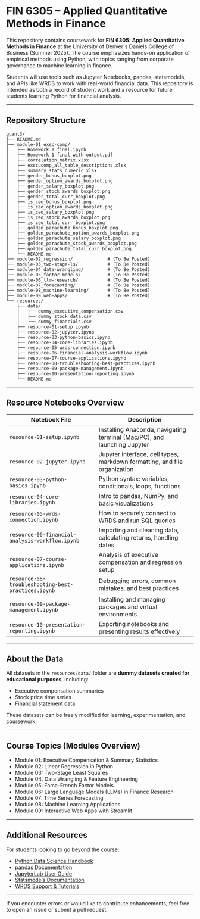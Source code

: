 # FIN 6305 – Applied Quantitative Methods in Finance

This repository contains coursework for **FIN 6305: Applied Quantitative Methods in Finance** at the University of Denver's Daniels College of Business (Summer 2025). The course emphasizes hands-on application of empirical methods using Python, with topics ranging from corporate governance to machine learning in finance.

Students will use tools such as Jupyter Notebooks, pandas, statsmodels, and APIs like WRDS to work with real-world financial data. This repository is intended as both a record of student work and a resource for future students learning Python for financial analysis.

---

## Repository Structure

```text
quant3/
├── README.md
├── module-01_exec-comp/
│   ├── Homework 1 final.ipynb
│   ├── Homework 1 final with output.pdf
│   ├── correlation_matrix.xlsx
│   ├── execucomp_all_table_descriptions.xlsx
│   ├── summary_stats_numeric.xlsx
│   ├── gender_bonus_boxplot.png
│   ├── gender_option_awards_boxplot.png
│   ├── gender_salary_boxplot.png
│   ├── gender_stock_awards_boxplot.png
│   ├── gender_total_curr_boxplot.png
│   ├── is_ceo_bonus_boxplot.png
│   ├── is_ceo_option_awards_boxplot.png
│   ├── is_ceo_salary_boxplot.png
│   ├── is_ceo_stock_awards_boxplot.png
│   ├── is_ceo_total_curr_boxplot.png
│   ├── golden_parachute_bonus_boxplot.png
│   ├── golden_parachute_option_awards_boxplot.png
│   ├── golden_parachute_salary_boxplot.png
│   ├── golden_parachute_stock_awards_boxplot.png
│   ├── golden_parachute_total_curr_boxplot.png
│   └── README.md
├── module-02_regression/             # (To Be Posted)
├── module-03_two-stage-ls/           # (To Be Posted)
├── module-04_data-wrangling/         # (To Be Posted)
├── module-05_factor-models/          # (To Be Posted)
├── module-06_llm-research/           # (To Be Posted)
├── module-07_forecasting/            # (To Be Posted)
├── module-08_machine-learning/       # (To Be Posted)
├── module-09_web-apps/               # (To Be Posted)
└── resources/
    ├── data/
    │   ├── dummy_executive_compensation.csv
    │   ├── dummy_stock_data.csv
    │   └── dummy_financials.csv
    ├── resource-01-setup.ipynb
    ├── resource-02-jupyter.ipynb
    ├── resource-03-python-basics.ipynb
    ├── resource-04-core-libraries.ipynb
    ├── resource-05-wrds-connection.ipynb
    ├── resource-06-financial-analysis-workflow.ipynb
    ├── resource-07-course-applications.ipynb
    ├── resource-08-troubleshooting-best-practices.ipynb
    ├── resource-09-package-management.ipynb
    ├── resource-10-presentation-reporting.ipynb
    └── README.md
```

---

## Resource Notebooks Overview

| Notebook File | Description |
|---------------|-------------|
| `resource-01-setup.ipynb` | Installing Anaconda, navigating terminal (Mac/PC), and launching Jupyter |
| `resource-02-jupyter.ipynb` | Jupyter interface, cell types, markdown formatting, and file organization |
| `resource-03-python-basics.ipynb` | Python syntax: variables, conditionals, loops, functions |
| `resource-04-core-libraries.ipynb` | Intro to pandas, NumPy, and basic visualizations |
| `resource-05-wrds-connection.ipynb` | How to securely connect to WRDS and run SQL queries |
| `resource-06-financial-analysis-workflow.ipynb` | Importing and cleaning data, calculating returns, handling dates |
| `resource-07-course-applications.ipynb` | Analysis of executive compensation and regression setup |
| `resource-08-troubleshooting-best-practices.ipynb` | Debugging errors, common mistakes, and best practices |
| `resource-09-package-management.ipynb` | Installing and managing packages and virtual environments |
| `resource-10-presentation-reporting.ipynb` | Exporting notebooks and presenting results effectively |

---

## About the Data

All datasets in the `resources/data/` folder are **dummy datasets created for educational purposes**, including:

- Executive compensation summaries
- Stock price time series
- Financial statement data

These datasets can be freely modified for learning, experimentation, and coursework.

---

## Course Topics (Modules Overview)

- Module 01: Executive Compensation & Summary Statistics
- Module 02: Linear Regression in Python
- Module 03: Two-Stage Least Squares
- Module 04: Data Wrangling & Feature Engineering
- Module 05: Fama-French Factor Models
- Module 06: Large Language Models (LLMs) in Finance Research
- Module 07: Time Series Forecasting
- Module 08: Machine Learning Applications
- Module 09: Interactive Web Apps with Streamlit

---

## Additional Resources

For students looking to go beyond the course:

- [Python Data Science Handbook](https://jakevdp.github.io/PythonDataScienceHandbook/)
- [pandas Documentation](https://pandas.pydata.org/docs/)
- [JupyterLab User Guide](https://jupyterlab.readthedocs.io/en/stable/)
- [Statsmodels Documentation](https://www.statsmodels.org/stable/user-guide.html)
- [WRDS Support & Tutorials](https://wrds-www.wharton.upenn.edu/pages/support/)

---

If you encounter errors or would like to contribute enhancements, feel free to open an issue or submit a pull request.
